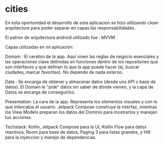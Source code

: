 # cities

En esta oportunidad el desarrollo de esta aplicacion se hizo utilizando clean arquitecture
para poder separar en capas las responsabilidades.

El patron de arquitectura android utilizado fue : MVVM

Capas utilizadas en mi aplicación:

Domain : El cerebro de la app. Aquí viven las reglas de negocio esenciales y las
operaciones clave definidas en funciones dentro de los repositories que son interfaces y que definen 
lo que la app puede hacer (ej. buscar ciudades, marcar favoritas). No depende de nada externo.

Data :  Se encarga de obtener y almacenar datos (desde
una API o base de datos). El Domain le "pide" datos sin saber de dónde vienen, y la capa de Datos
se encarga de conseguirlos.

Presentation: La cara de la app. Representa los elementos visuales y con lo que intercatúa el usuario.
Jetpack  Compose construye la interfaz, mientras los View Models preparan los datos del Dominio para
mostrarlos y manejan tus acciones.


Techstack:
Kotlin, Jetpack Compose para la UI, Kotlin Flow para datos reactivos, Room para base de datos,
Paging 3 para listas grandes, y Hilt para la inyeccion y manejo de dependencias.

